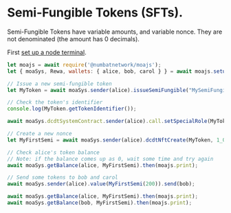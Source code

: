 # Semi-Fungible Tokens (SFTs).

Semi-Fungible Tokens have variable amounts, and variable nonce. They are not denominated (the amount has 0 decimals).

First [set up a node terminal](../../../../tutorial/src/interaction/interaction-basic.md).

```javascript
let moajs = await require('@numbatnetwork/moajs');
let { moaSys, Rewa, wallets: { alice, bob, carol } } = await moajs.setupInteractive("local-testnet");

// Issue a new semi-fungible token
let MyToken = await moaSys.sender(alice).issueSemiFungible("MySemiFungibleToken", "MYTOKEN");

// Check the token's identifier
console.log(MyToken.getTokenIdentifier());

await moaSys.dcdtSystemContract.sender(alice).call.setSpecialRole(MyToken, alice, "DCDTRoleNFTCreate", "DCDTRoleNFTAddQuantity");

// Create a new nonce
let MyFirstSemi = await moaSys.sender(alice).dcdtNftCreate(MyToken, 1_000, "MyFirstSemi", 0, "", "", "https://example.com");

// Check alice's token balance
// Note: if the balance comes up as 0, wait some time and try again
await moaSys.getBalance(alice, MyFirstSemi).then(moajs.print);

// Send some tokens to bob and carol
await moaSys.sender(alice).value(MyFirstSemi(200)).send(bob);

await moaSys.getBalance(alice, MyFirstSemi).then(moajs.print);
await moaSys.getBalance(bob, MyFirstSemi).then(moajs.print);

```
